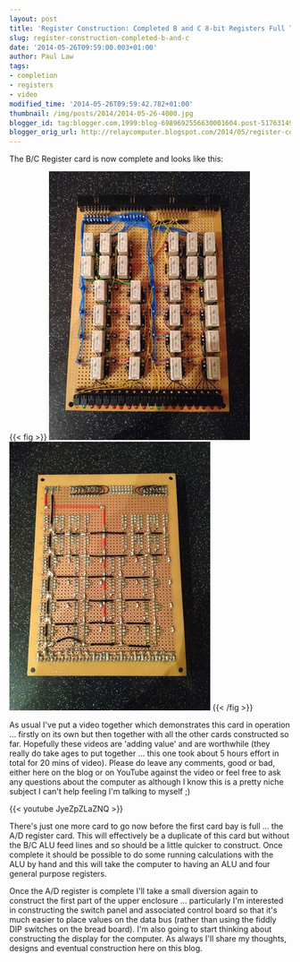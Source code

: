 ```yaml
---
layout: post
title: 'Register Construction: Completed B and C 8-bit Registers Full Test'
slug: register-construction-completed-b-and-c
date: '2014-05-26T09:59:00.003+01:00'
author: Paul Law
tags:
- completion
- registers
- video
modified_time: '2014-05-26T09:59:42.782+01:00'
thumbnail: /img/posts/2014/2014-05-26-4000.jpg
blogger_id: tag:blogger.com,1999:blog-6989692556630001604.post-5176314973058528418
blogger_orig_url: http://relaycomputer.blogspot.com/2014/05/register-construction-completed-b-and-c.html
---
```


The B/C Register card is now complete and looks like this:

{{< fig >}}
![Completed B/C Register Card (front)](/img/posts/2014/2014-05-26-0000.jpg)
![Completed B/C Register Card (back)](/img/posts/2014/2014-05-26-0001.jpg)
{{< /fig >}}

As 
usual I've put a video together which demonstrates this card in operation ... 
firstly on its own but then together with all the other cards constructed so 
far. Hopefully these videos are 'adding value' and are worthwhile (they really 
do take ages to put together ... this one took about 5 hours effort in total 
for 20 mins of video). Please do leave any comments, good or bad, either here 
on the blog or on YouTube against the video or feel free to ask any questions 
about the computer as although I know this is a pretty niche subject I can't 
help feeling I'm talking to myself ;)

{{< youtube JyeZpZLaZNQ >}}

There's just one more card to go now before the first card bay is full 
... the A/D register card. This will effectively be a duplicate of this card 
but without the B/C ALU feed lines and so should be a little quicker to 
construct. Once complete it should be possible to do some running calculations 
with the ALU by hand and this will take the computer to having an ALU and four 
general purpose registers.

Once the A/D register is complete I'll 
take a small diversion again to construct the first part of the upper 
enclosure ... particularly I'm interested in constructing the switch panel and 
associated control board so that it's much easier to place values on the data 
bus (rather than using the fiddly DIP switches on the bread board). I'm also 
going to start thinking about constructing the display for the computer. As 
always I'll share my thoughts, designs and eventual construction here on this 
blog. 
